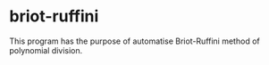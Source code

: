 # briot-ruffini

This program has the purpose of automatise Briot-Ruffini method of polynomial division.
